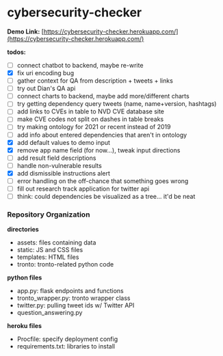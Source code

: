# cybersecurity-checker

**Demo Link:** [https://cybersecurity-checker.herokuapp.com/](https://cybersecurity-checker.herokuapp.com/)

**todos:**
- [ ] connect chatbot to backend, maybe re-write
- [x] fix uri encoding bug
- [ ] gather context for QA from description + tweets + links
- [ ] try out Dian's QA api
- [ ] connect charts to backend, maybe add more/different charts
- [ ] try getting dependency query tweets (name, name+version, hashtags)
- [ ] add links to CVEs in table to NVD CVE database site
- [ ] make CVE codes not split on dashes in table breaks
- [ ] try making ontology for 2021 or recent instead of 2019
- [ ] add info about entered dependencies that aren't in ontology
- [x] add default values to demo input
- [x] remove app name field (for now...), tweak input directions
- [ ] add result field descriptions
- [ ] handle non-vulnerable results
- [x] add dismissible instructions alert
- [ ] error handling on the off-chance that something goes wrong
- [ ] fill out research track application for twitter api
- [ ] think: could dependencies be visualized as a tree... it'd be neat

### Repository Organization
**directories**
- assets: files containing data
- static: JS and CSS files
- templates: HTML files
- tronto: tronto-related python code

**python files**
- app.py: flask endpoints and functions
- tronto_wrapper.py: tronto wrapper class
- twitter.py: pulling tweet ids w/ Twitter API
- question_answering.py

**heroku files**
- Procfile: specify deployment config
- requirements.txt: libraries to install
